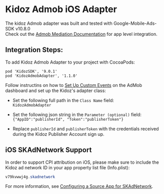 # Kidoz Admob iOS Adapter
The kidoz Admob adapter was built and tested with Google-Mobile-Ads-SDK v10.8.0<BR>
Check out the [Admob Mediation Documentation](https://developers.google.com/admob/ios/quick-start) for app level integration.

## Integration Steps:
To add Kidoz Admob Adapter to your project with CocoaPods:
```
pod 'KidozSDK', '9.0.1'
pod 'KidozAdmobAdapter', '1.1.0'
```

Follow instructins on how to [Set Up Custom Events](https://developers.google.com/admob/ios/custom-events/setup#create) on the AdMob dashboard and set up the Kidoz's adapter class:

- Set the following full path in the `Class Name` field: </br>
`KidozAdmobAdapter`

- Set the following json string in the `Parameter (optional)` field: </br>
`{"AppID":"publisherId", "Token":"publisherToken"}`

- Replace `publisherId` and `publisherToken` with the credentials received during the Kidoz Publisher Account sign up.

## iOS SKAdNetwork Support

In order to support CPI attribution on iOS, please make sure to include the Kidoz ad network ID in your app property list file (Info.plist):

```java
v79kvwwj4g.skadnetwork	
```
For more information, see [Configuring a Source App for SKAdNetwork](https://developer.apple.com/documentation/storekit/skadnetwork/configuring_a_source_app).

